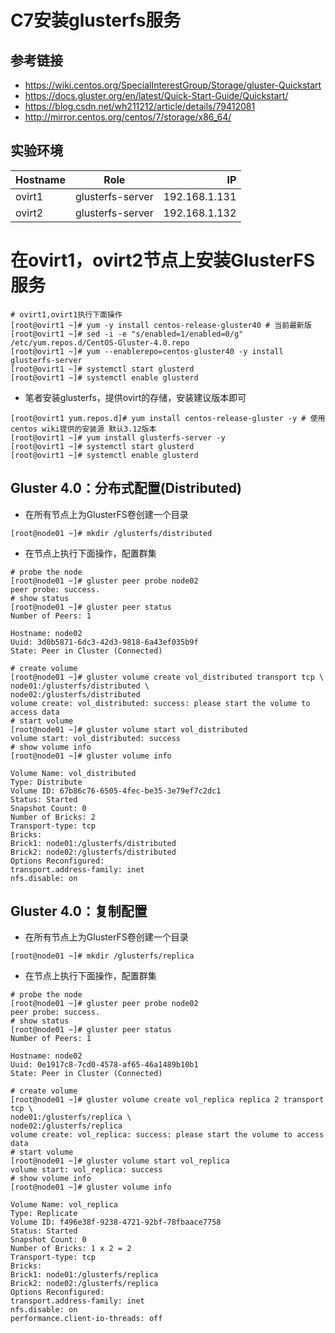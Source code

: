 # C7安装glusterfs服务

## 参考链接

- https://wiki.centos.org/SpecialInterestGroup/Storage/gluster-Quickstart
- https://docs.gluster.org/en/latest/Quick-Start-Guide/Quickstart/
- https://blog.csdn.net/wh211212/article/details/79412081
- http://mirror.centos.org/centos/7/storage/x86_64/ 


## 实验环境

| Hostname      | Role             | IP            |
| ------------- |:----------------:| -------------:|
| ovirt1        | glusterfs-server    | 192.168.1.131 |
| ovirt2        | glusterfs-server    | 192.168.1.132 |

# 在ovirt1，ovirt2节点上安装GlusterFS服务

```
# ovirt1,ovirt1执行下面操作
[root@ovirt1 ~]# yum -y install centos-release-gluster40 # 当前最新版
[root@ovirt1 ~]# sed -i -e "s/enabled=1/enabled=0/g" /etc/yum.repos.d/CentOS-Gluster-4.0.repo
[root@ovirt1 ~]# yum --enablerepo=centos-gluster40 -y install glusterfs-server
[root@ovirt1 ~]# systemctl start glusterd 
[root@ovirt1 ~]# systemctl enable glusterd 
```

- 笔者安装glusterfs，提供ovirt的存储，安装建议版本即可

```
[root@ovirt1 yum.repos.d]# yum install centos-release-gluster -y # 使用centos wiki提供的安装源 默认3.12版本
[root@ovirt1 ~]# yum install glusterfs-server -y
[root@ovirt1 ~]# systemctl start glusterd 
[root@ovirt1 ~]# systemctl enable glusterd 
```

## Gluster 4.0：分布式配置(Distributed)

- 在所有节点上为GlusterFS卷创建一个目录

```
[root@node01 ~]# mkdir /glusterfs/distributed 
```

- 在节点上执行下面操作，配置群集

```
# probe the node
[root@node01 ~]# gluster peer probe node02 
peer probe: success.
# show status
[root@node01 ~]# gluster peer status 
Number of Peers: 1

Hostname: node02
Uuid: 3d0b5871-6dc3-42d3-9818-6a43ef035b9f
State: Peer in Cluster (Connected)

# create volume
[root@node01 ~]# gluster volume create vol_distributed transport tcp \
node01:/glusterfs/distributed \
node02:/glusterfs/distributed 
volume create: vol_distributed: success: please start the volume to access data
# start volume
[root@node01 ~]# gluster volume start vol_distributed 
volume start: vol_distributed: success
# show volume info
[root@node01 ~]# gluster volume info 

Volume Name: vol_distributed
Type: Distribute
Volume ID: 67b86c76-6505-4fec-be35-3e79ef7c2dc1
Status: Started
Snapshot Count: 0
Number of Bricks: 2
Transport-type: tcp
Bricks:
Brick1: node01:/glusterfs/distributed
Brick2: node02:/glusterfs/distributed
Options Reconfigured:
transport.address-family: inet
nfs.disable: on
```

## Gluster 4.0：复制配置

- 在所有节点上为GlusterFS卷创建一个目录

```
[root@node01 ~]# mkdir /glusterfs/replica 
```

- 在节点上执行下面操作，配置群集

```
# probe the node
[root@node01 ~]# gluster peer probe node02 
peer probe: success.
# show status
[root@node01 ~]# gluster peer status 
Number of Peers: 1

Hostname: node02
Uuid: 0e1917c8-7cd0-4578-af65-46a1489b10b1
State: Peer in Cluster (Connected)

# create volume
[root@node01 ~]# gluster volume create vol_replica replica 2 transport tcp \
node01:/glusterfs/replica \
node02:/glusterfs/replica 
volume create: vol_replica: success: please start the volume to access data
# start volume
[root@node01 ~]# gluster volume start vol_replica 
volume start: vol_replica: success
# show volume info
[root@node01 ~]# gluster volume info 

Volume Name: vol_replica
Type: Replicate
Volume ID: f496e38f-9238-4721-92bf-78fbaace7758
Status: Started
Snapshot Count: 0
Number of Bricks: 1 x 2 = 2
Transport-type: tcp
Bricks:
Brick1: node01:/glusterfs/replica
Brick2: node02:/glusterfs/replica
Options Reconfigured:
transport.address-family: inet
nfs.disable: on
performance.client-io-threads: off
```




